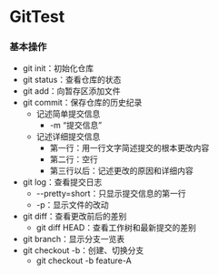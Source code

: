 # GitTest

### 基本操作

+ git init：初始化仓库
+ git status：查看仓库的状态
+ git add：向暂存区添加文件
+ git commit：保存仓库的历史纪录
  + 记述简单提交信息
    + -m “提交信息”
  + 记述详细提交信息
    + 第一行：用一行文字简述提交的根本更改内容
    + 第二行：空行
    + 第三行以后：记述更改的原因和详细内容
+ git log：查看提交日志
  + --pretty=short：只显示提交信息的第一行
  + -p：显示文件的改动
+ git diff：查看更改前后的差别
  + git diff HEAD：查看工作树和最新提交的差别
+ git branch：显示分支一览表
+ git checkout -b：创建、切换分支
  + git checkout -b feature-A

